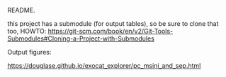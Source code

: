 README.

this project has a submodule (for output tables), so be sure to clone that too, HOWTO: 
https://git-scm.com/book/en/v2/Git-Tools-Submodules#Cloning-a-Project-with-Submodules

Output figures:

https://douglase.github.io/exocat_explorer/pc_msini_and_sep.html
